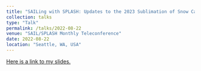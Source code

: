 ```yaml
---
title: "SAILing with SPLASH: Updates to the 2023 Sublimation of Snow Campaign"
collection: talks
type: "Talk"
permalink: /talks/2022-08-22
venue: "SAIL/SPLASH Monthly Teleconference"
date: 2022-08-22
location: "Seattle, WA, USA"
---
```


[Here is a link to my slides.](https://docs.google.com/presentation/d/19FduDPrdRfkAofWfeOTRVIg-K1PCfB8R/edit?usp=sharing&ouid=111433636305075309904&rtpof=true&sd=true)
